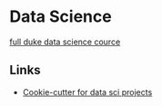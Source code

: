 # Data Science

[full duke data science cource](https://www.practicaldatascience.org/html/git_and_github.html)

## Links
* [Cookie-cutter for data sci projects](http://drivendata.github.io/cookiecutter-data-science/)
